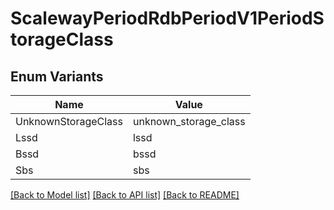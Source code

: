 # ScalewayPeriodRdbPeriodV1PeriodStorageClass

## Enum Variants

| Name | Value |
|---- | -----|
| UnknownStorageClass | unknown_storage_class |
| Lssd | lssd |
| Bssd | bssd |
| Sbs | sbs |


[[Back to Model list]](../README.md#documentation-for-models) [[Back to API list]](../README.md#documentation-for-api-endpoints) [[Back to README]](../README.md)


